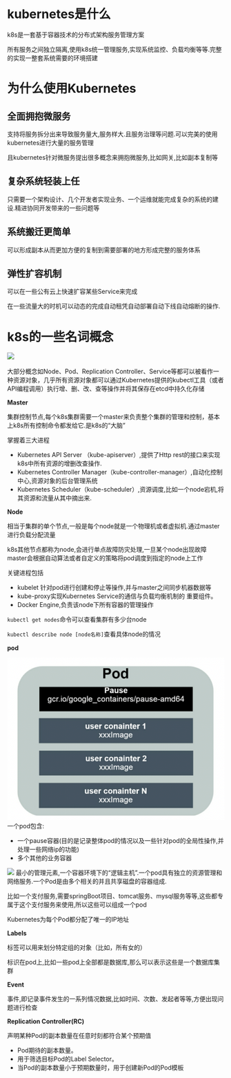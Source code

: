 # kubernetes是什么

k8s是一套基于容器技术的分布式架构服务管理方案

所有服务之间独立隔离,使用k8s统一管理服务,实现系统监控、负载均衡等等.完整的实现一整套系统需要的环境搭建



#  为什么使用Kubernetes
## 全面拥抱微服务
支持将服务拆分出来导致服务量大,服务样大.且服务治理等问题.可以完美的使用kubernetes进行大量的服务管理

且kubernetes针对微服务提出很多概念来拥抱微服务,比如网关,比如副本复制等

## 复杂系统轻装上任

只需要一个架构设计、几个开发者实现业务、一个运维就能完成复杂的系统的建设.精进协同开发带来的一些问题等

## 系统搬迁更简单

可以形成副本从而更加方便的复制到需要部署的地方形成完整的服务体系

## 弹性扩容机制

可以在一些公有云上快速扩容某些Service来完成

在一些流量大的时机可以动态的完成自动租凭自动部署自动下线自动熔断的操作.



# k8s的一些名词概念
![](https://www.kubernetes.org.cn/img/2016/10/20161028141542.jpg)

大部分概念如Node、Pod、Replication Controller、Service等都可以被看作一种资源对象，几乎所有资源对象都可以通过Kubernetes提供的kubectl工具（或者API编程调用）执行增、删、改、查等操作并将其保存在etcd中持久化存储

**Master**

集群控制节点,每个k8s集群需要一个master来负责整个集群的管理和控制，基本上k8s所有控制命令都发给它.是k8s的“大脑”

掌握着三大进程
+ Kubernetes API Server （kube-apiserver）,提供了Http rest的接口来实现k8s中所有资源的增删改查操作.
+ Kubernetes Controller Manager（kube-controller-manager）,自动化控制中心,资源对象的后台管理系统
+ Kubernetes Scheduler（kube-scheduler）,资源调度,比如一个node宕机,将其资源和流量从其中摘出来.


**Node**

相当于集群的单个节点,一般是每个node就是一个物理机或者虚拟机.通过master进行负载分配流量

k8s其他节点都称为node,会进行单点故障防灾处理,一旦某个node出现故障master会根据自动算法或者自定义的策略将pod调度到指定的node上工作

关键进程包括
+ kubelet 针对pod进行创建和停止等操作,并与master之间同步机器数据等
+ kube-proxy实现Kubernetes Service的通信与负载均衡机制的 重要组件。
+ Docker Engine,负责该node下所有容器的管理操作

`kubectl get nodes`命令可以查看集群有多少台node

`kubectl describe node [node名称]`查看具体node的情况

**pod**

![](https://raw.githubusercontent.com/coderymy/oss/main/uPic/hGvmg5.png)
一个pod包含:
+ 一个pause容器(目的是记录整体pod的情况以及一些针对pod的全局性操作,并处理一些网络ip的功能)
+ 多个其他的业务容器



![](https://p9-juejin.byteimg.com/tos-cn-i-k3u1fbpfcp/68b6148701634534832530b0e572901d~tplv-k3u1fbpfcp-watermark.awebp)
最小的管理元素,一个容器环境下的“逻辑主机”.一个pod具有独立的资源管理和网络服务.一个Pod是由多个相关的并且共享磁盘的容器组成.

比如一个支付服务,需要springBoot项目、tomcat服务、mysql服务等等,这些都专属于这个支付服务来使用,所以这些可以组成一个pod

Kubernetes为每个Pod都分配了唯一的IP地址

**Labels**

标签可以用来划分特定组的对象（比如，所有女的）

标识在pod上,比如一些pod上全部都是数据库,那么可以表示这些是一个数据库集群


**Event**

事件,即记录事件发生的一系列情况数据,比如时间、次数、发起者等等,方便出现问题进行检查

**Replication Controller(RC)**

声明某种Pod的副本数量在任意时刻都符合某个预期值
+ Pod期待的副本数量。
+ 用于筛选目标Pod的Label Selector。
+ 当Pod的副本数量小于预期数量时，用于创建新Pod的Pod模板